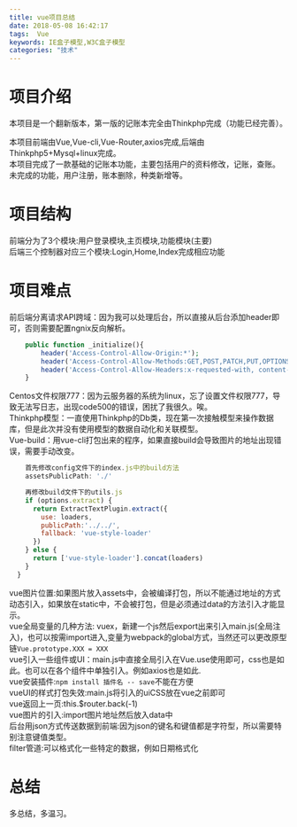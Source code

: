 ```yaml
---
title: vue项目总结
date: 2018-05-08 16:42:17
tags:  Vue
keywords: IE盒子模型,W3C盒子模型
categories: "技术"
---
```

# 项目介绍
本项目是一个翻新版本，第一版的记账本完全由Thinkphp完成（功能已经完善）。  
<!--more-->
本项目前端由Vue,Vue-cli,Vue-Router,axios完成,后端由Thinkphp5+Mysql+linux完成。  
本项目完成了一款基础的记账本功能，主要包括用户的资料修改，记账，查账。  
未完成的功能，用户注册，账本删除，种类新增等。  
# 项目结构
前端分为了3个模块:用户登录模块,主页模块,功能模块(主要)  
后端三个控制器对应三个模块:Login,Home,Index完成相应功能  
# 项目难点
前后端分离请求API跨域：因为我可以处理后台，所以直接从后台添加header即可，否则需要配置ngnix反向解析。  
```php
    public function _initialize(){  
        header('Access-Control-Allow-Origin:*'); 
        header('Access-Control-Allow-Methods:GET,POST,PATCH,PUT,OPTIONS');
        header('Access-Control-Allow-Headers:x-requested-with, content-type');
    }  
```
Centos文件权限777：因为云服务器的系统为linux，忘了设置文件权限777，导致无法写日志，出现code500的错误，困扰了我很久。唉。  
Thinkphp模型：一直使用Thinkphp的Db类，现在第一次接触模型来操作数据库，但是此次并没有使用模型的数据自动化和关联模型。  
Vue-build：用vue-cli打包出来的程序，如果直接build会导致图片的地址出现错误，需要手动改变。    
```js
    首先修改config文件下的index.js中的build方法
    assetsPublicPath: './'

    再修改build文件下的utils.js
    if (options.extract) {
      return ExtractTextPlugin.extract({
        use: loaders,
        publicPath:'../../',
        fallback: 'vue-style-loader'
      })
    } else {
      return ['vue-style-loader'].concat(loaders)
    }
  }
```
vue图片位置:如果图片放入assets中，会被编译打包，所以不能通过地址的方式动态引入，如果放在static中，不会被打包，但是必须通过data的方法引入才能显示。  
vue全局变量的几种方法: vuex，新建一个js然后export出来引入main.js(全局注入)，也可以按需import进入,变量为webpack的global方式，当然还可以更改原型链`Vue.prototype.XXX = XXX`  
vue引入一些组件或UI：main.js中直接全局引入在Vue.use使用即可，css也是如此。也可以在各个组件中单独引入。例如axios也是如此.  
vue安装插件:`npm install 插件名 -- save`不能在方便   
vueUI的样式打包失效:main.js将引入的uiCSS放在vue之前即可   
vue返回上一页:this.$router.back(-1)  
vue图片的引入:import图片地址然后放入data中  
后台用json方式传送数据到前端:因为json的键名和键值都是字符型，所以需要特别注意键值类型。  
filter管道:可以格式化一些特定的数据，例如日期格式化  
# 总结
多总结，多温习。